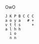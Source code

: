 <!---
--->
OwO

```
J K P B C C C
a o y a   # +
v t t s     +
a l h h      
  i o        
  n n        
```

<!---
yeeuou/yeeuou is a ✨ special ✨ repository because its `README.md` (this file) appears on your GitHub profile.
You can click the Preview link to take a look at your changes.
--->
